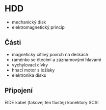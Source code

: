 # HDD
- mechanický disk
- elektromagnetický princip
## Části
- magneticky citlivý povrch na deskách
- raménko se čtecími a záznamovými hlavami
- vychylovací cívky
- hnací motor s ložisky
- elektronika disku
## Připojení
EIDE kabel (takovej ten tlustej)
konektory SCSI
